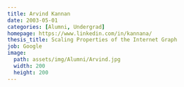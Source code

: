 ```yaml
---
title: Arvind Kannan
date: 2003-05-01
categories: [Alumni, Undergrad]
homepage: https://www.linkedin.com/in/kannana/
thesis_title: Scaling Properties of the Internet Graph
job: Google
image:
  path: assets/img/Alumni/Arvind.jpg
  width: 200
  height: 200
---
```


